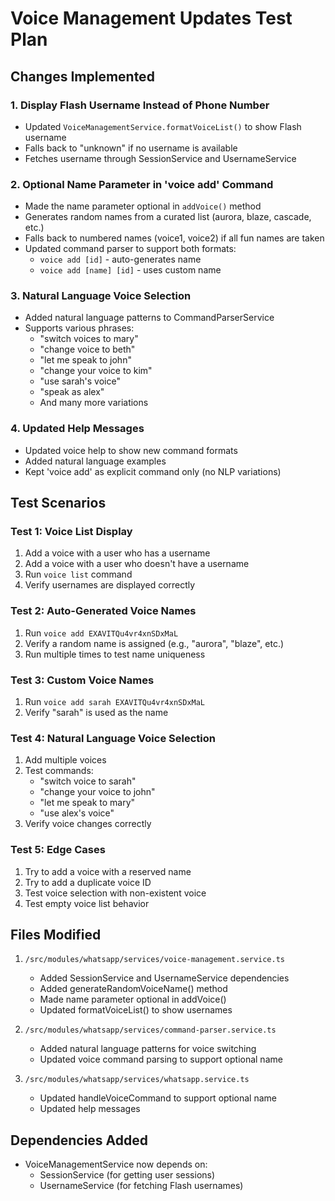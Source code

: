 # Voice Management Updates Test Plan

## Changes Implemented

### 1. Display Flash Username Instead of Phone Number
- Updated `VoiceManagementService.formatVoiceList()` to show Flash username
- Falls back to "unknown" if no username is available
- Fetches username through SessionService and UsernameService

### 2. Optional Name Parameter in 'voice add' Command
- Made the name parameter optional in `addVoice()` method
- Generates random names from a curated list (aurora, blaze, cascade, etc.)
- Falls back to numbered names (voice1, voice2) if all fun names are taken
- Updated command parser to support both formats:
  - `voice add [id]` - auto-generates name
  - `voice add [name] [id]` - uses custom name

### 3. Natural Language Voice Selection
- Added natural language patterns to CommandParserService
- Supports various phrases:
  - "switch voices to mary"
  - "change voice to beth"
  - "let me speak to john"
  - "change your voice to kim"
  - "use sarah's voice"
  - "speak as alex"
  - And many more variations

### 4. Updated Help Messages
- Updated voice help to show new command formats
- Added natural language examples
- Kept 'voice add' as explicit command only (no NLP variations)

## Test Scenarios

### Test 1: Voice List Display
1. Add a voice with a user who has a username
2. Add a voice with a user who doesn't have a username
3. Run `voice list` command
4. Verify usernames are displayed correctly

### Test 2: Auto-Generated Voice Names
1. Run `voice add EXAVITQu4vr4xnSDxMaL`
2. Verify a random name is assigned (e.g., "aurora", "blaze", etc.)
3. Run multiple times to test name uniqueness

### Test 3: Custom Voice Names
1. Run `voice add sarah EXAVITQu4vr4xnSDxMaL`
2. Verify "sarah" is used as the name

### Test 4: Natural Language Voice Selection
1. Add multiple voices
2. Test commands:
   - "switch voice to sarah"
   - "change your voice to john"
   - "let me speak to mary"
   - "use alex's voice"
3. Verify voice changes correctly

### Test 5: Edge Cases
1. Try to add a voice with a reserved name
2. Try to add a duplicate voice ID
3. Test voice selection with non-existent voice
4. Test empty voice list behavior

## Files Modified
1. `/src/modules/whatsapp/services/voice-management.service.ts`
   - Added SessionService and UsernameService dependencies
   - Added generateRandomVoiceName() method
   - Made name parameter optional in addVoice()
   - Updated formatVoiceList() to show usernames

2. `/src/modules/whatsapp/services/command-parser.service.ts`
   - Added natural language patterns for voice switching
   - Updated voice command parsing to support optional name

3. `/src/modules/whatsapp/services/whatsapp.service.ts`
   - Updated handleVoiceCommand to support optional name
   - Updated help messages

## Dependencies Added
- VoiceManagementService now depends on:
  - SessionService (for getting user sessions)
  - UsernameService (for fetching Flash usernames)